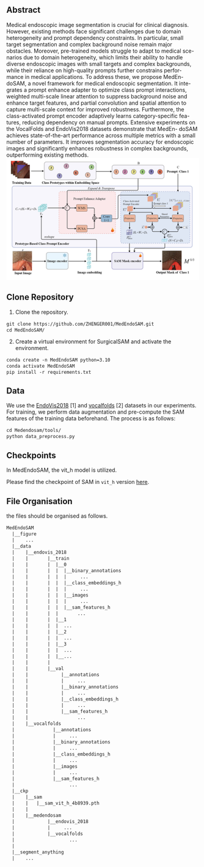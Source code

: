 ## Abstract 
Medical endoscopic image segmentation is crucial for clinical
diagnosis. However, existing methods face significant challenges due to
domain heterogeneity and prompt dependency constraints. In particular,
small target segmentation and complex background noise remain major
obstacles. Moreover, pre-trained models struggle to adapt to medical sce-
narios due to domain heterogeneity, which limits their ability to handle
diverse endoscopic images with small targets and complex backgrounds,
while their reliance on high-quality prompts further constrains perfor-
mance in medical applications. To address these, we propose MedEn-
doSAM, a novel framework for medical endoscopic segmentation. It inte-
grates a prompt enhance adapter to optimize class prompt interactions,
weighted multi-scale linear attention to suppress background noise and
enhance target features, and partial convolution and spatial attention to
capture multi-scale context for improved robustness. Furthermore, the
class-activated prompt encoder adaptively learns category-specific fea-
tures, reducing dependency on manual prompts. Extensive experiments
on the VocalFolds and EndoVis2018 datasets demonstrate that MedEn-
doSAM achieves state-of-the-art performance across multiple metrics
with a small number of parameters. It improves segmentation accuracy
for endoscopic images and significantly enhances robustness in complex
backgrounds, outperforming existing methods.
![](figure/framework.jpg)
## Clone Repository
1. Clone the repository.
``` shell
git clone https://github.com/ZHENGER001/MedEndoSAM.git
cd MedEndoSAM/
```
2. Create a virtual environment for SurgicalSAM and activate the environment.
```shell
conda create -n MedEndoSAM python=3.10
conda activate MedEndoSAM
pip install -r requirements.txt
```
## Data
We use the [EndoVis2018](https://endovissub2018-roboticscenesegmentation.grand-challenge.org/) [1] and [vocalfolds](https://github.com/imesluh/vocalfolds) [2] datasets in our experiments. 
For training, we perform data augmentation and pre-compute the SAM features of the training data beforehand. The process is as follows:
```
cd Medendosam/tools/
python data_preprocess.py
```
## Checkpoints

In MedEndoSAM, the vit_h model is utilized.

Please find the checkpoint of SAM in `vit_h` version [here](https://dl.fbaipublicfiles.com/segment_anything/sam_vit_h_4b8939.pth). 

##  File Organisation
the files should be organised as follows.
  ```tree
MedEndoSAM
    |__figure
    |    ...
    |__data
    |    |__endovis_2018
    |    |       |__train
    |    |       |  |__0
    |    |       |  |  |__binary_annotations
    |    |       |  |  |     ...
    |    |       |  |  |__class_embeddings_h
    |    |       |  |  |     ...
    |    |       |  |  |__images
    |    |       |  |  |     ...
    |    |       |  |  |__sam_features_h
    |    |       |  |       ...
    |    |       |  |__1
    |    |       |  |  ...
    |    |       |  |__2
    |    |       |  |  ...
    |    |       |  |__3
    |    |       |  |  ...
    |    |       |  |__...
    |    |       |     
    |    |       |__val
    |    |            |__annotations
    |    |            |     ...
    |    |            |__binary_annotations
    |    |            |     ...
    |    |            |__class_embeddings_h
    |    |            |     ...
    |    |            |__sam_features_h
    |    |                  ...
    |    |__vocalfolds
    |              |__annotations
    |              |     ...
    |              |__binary_annotations
    |              |     ...
    |              |__class_embeddings_h
    |              |     ...
    |              |__images
    |              |     ...
    |              |__sam_features_h
    |                    ...
    |__ckp
    |    |__sam
    |    |   |__sam_vit_h_4b8939.pth
    |    |
    |    |__medendosam
    |            |__endovis_2018
    |            |     ...
    |            |__vocalfolds
    |                    ...
    |   
    |__segment_anything
    |    ...
  ```

